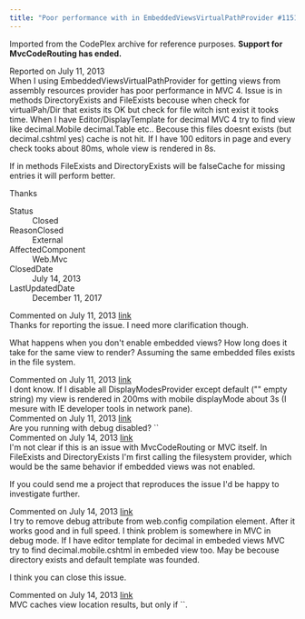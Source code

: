 ```yaml
---
title: "Poor performance with in EmbeddedViewsVirtualPathProvider #1151"
---
```

<div class="note">
   <p>
      Imported from the CodePlex archive for reference purposes. <b>Support for MvcCodeRouting has ended.</b></p>
</div>
<div class="issue-report">
   <div class="issue-header">Reported on 
      <time datetime="2013-07-11T04:46:15.277-07:00" title="2013-07-11T04:46:15.277-07:00">July 11, 2013</time>
   </div>
   <div class="issue-message" markdown="1">When I using EmbeddedViewsVirtualPathProvider for getting views from assembly resources provider has poor performance in MVC 4. Issue is in methods DirectoryExists and FileExists becouse when check for virtualPah/Dir that exists its OK but check for file witch isnt exist it tooks time. When I have Editor/DisplayTemplate for decimal MVC 4 try to find view like decimal.Mobile decimal.Table etc.. Becouse this files doesnt exists (but decimal.cshtml yes) cache is not hit. If I have 100 editors in page and every check tooks about 80ms, whole view is rendered in 8s. 

If in methods FileExists and DirectoryExists will be falseCache for missing entries it will perform better.

Thanks
      
   </div>
   <div class="issue-footer">
      <dl>
         <dt>Status</dt>
         <dd>Closed</dd>
         <dt>ReasonClosed</dt>
         <dd>External</dd>
         <dt>AffectedComponent</dt>
         <dd>Web.Mvc</dd>
         <dt>ClosedDate</dt>
         <dd>
            <time datetime="2013-07-14T22:03:09.503-07:00" title="2013-07-14T22:03:09.503-07:00">July 14, 2013</time>
         </dd>
         <dt>LastUpdatedDate</dt>
         <dd>
            <time datetime="2017-12-11T02:15:56.247-08:00" title="2017-12-11T02:15:56.247-08:00">December 11, 2017</time>
         </dd>
      </dl>
   </div>
</div>
<div id="post105732" class="issue-comment">
   <div class="issue-header">Commented on 
      <time datetime="2013-07-11T09:45:35.507-07:00" title="2013-07-11T09:45:35.507-07:00">July 11, 2013</time> <a href="#post105732" class="post-link">link</a></div>
   <div class="issue-message" markdown="1">Thanks for reporting the issue. I need more clarification though.

What happens when you don't enable embedded views? How long does it take for the same view to render? Assuming the same embedded files exists in the file system.
      
   </div>
</div>
<div id="post105735" class="issue-comment">
   <div class="issue-header">Commented on 
      <time datetime="2013-07-11T10:13:40.293-07:00" title="2013-07-11T10:13:40.293-07:00">July 11, 2013</time> <a href="#post105735" class="post-link">link</a></div>
   <div class="issue-message" markdown="1">I dont know. If I disable all DisplayModesProvider except default ("" empty string) my view is rendered in 200ms with mobile displayMode about 3s (I mesure with IE developer tools in network pane). 
      
   </div>
</div>
<div id="post105745" class="issue-comment">
   <div class="issue-header">Commented on 
      <time datetime="2013-07-11T11:14:08.4-07:00" title="2013-07-11T11:14:08.4-07:00">July 11, 2013</time> <a href="#post105745" class="post-link">link</a></div>
   <div class="issue-message" markdown="1">Are you running with debug disabled? `<compilation debug="false">`
      
   </div>
</div>
<div id="post106012" class="issue-comment">
   <div class="issue-header">Commented on 
      <time datetime="2013-07-14T13:39:02.077-07:00" title="2013-07-14T13:39:02.077-07:00">July 14, 2013</time> <a href="#post106012" class="post-link">link</a></div>
   <div class="issue-message" markdown="1">I'm not clear if this is an issue with MvcCodeRouting or MVC itself. In FileExists and DirectoryExists I'm first calling the filesystem provider, which would be the same behavior if embedded views was not enabled.

If you could send me a project that reproduces the issue I'd be happy to investigate further.
      
   </div>
</div>
<div id="post106024" class="issue-comment">
   <div class="issue-header">Commented on 
      <time datetime="2013-07-14T21:46:26.89-07:00" title="2013-07-14T21:46:26.89-07:00">July 14, 2013</time> <a href="#post106024" class="post-link">link</a></div>
   <div class="issue-message" markdown="1">I try to remove debug attribute from web.config compilation element. After it works good and in full speed. I think problem is somewhere in MVC in debug mode. If I have editor template for decimal in embeded views MVC try to find decimal.mobile.cshtml in embeded view too. May be becouse directory exists and default template was founded.

I think you can close this issue.
      
   </div>
</div>
<div id="post106026" class="issue-comment">
   <div class="issue-header">Commented on 
      <time datetime="2013-07-14T22:02:19.52-07:00" title="2013-07-14T22:02:19.52-07:00">July 14, 2013</time> <a href="#post106026" class="post-link">link</a></div>
   <div class="issue-message" markdown="1">MVC caches view location results, but only if `<compilation debug="false">`.
      
   </div>
</div>